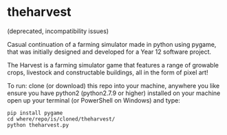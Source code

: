 # theharvest
(deprecated, incompatibility issues)

Casual continuation of a farming simulator made in python using pygame, that was initially designed and developed for a Year 12 software project.

The Harvest is a farming simulator game that features a range of growable crops, livestock and constructable buildings, all in the form of pixel art!

To run:
clone (or download) this repo into your machine, anywhere you like
ensure you have python2 (python2.7.9 or higher) installed on your machine
open up your terminal (or PowerShell on Windows) and type:
```
pip install pygame
cd where/repo/is/cloned/theharvest/
python theharvest.py
```
